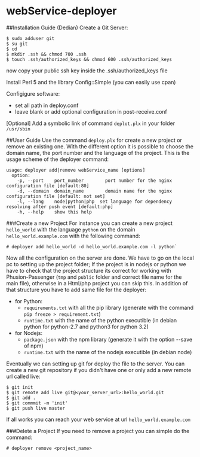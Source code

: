 # webService-deployer

##Installation Guide (Dedian)
Create a Git Server:
```
$ sudo adduser git
$ su git
$ cd
$ mkdir .ssh && chmod 700 .ssh
$ touch .ssh/authorized_keys && chmod 600 .ssh/authorized_keys
```

now copy your public ssh key inside the .ssh/authorized_keys file

Install Perl 5 and the library Config::Simple (you can easily use cpan)

Configigure software:
  - set all path in deploy.conf
  - leave blank or add optional configuration in post-receive.conf
  
[Optional] Add a symbolic link of command `deplot.plx` in your folder `/usr/sbin` 

##User Guide
Use the command `deploy.plx` for create a new project or remove an existing one. With the different option it is possible to choose the domain name, the port number and the language of the project. This is the usage scheme of the deployer command:
```
usage: deployer add|remove webService_name [options]
  option:
    -p, --port    port_number        port number for the nginx configuration file [default:80]
    -d, --domain  domain_name        domain name for the nginx configuration file [default: not set]
    -l, --lang    node|python|php  set language for dependency resolving after push event [default:php]
    -h, --help    show this help
```

###Create a new Project
For instance you can create a new project `hello_world` with the language `python` on the domain `hello_world.example.com` with the following command:
```
# deployer add hello_world -d hello_world.example.com -l python`
```
Now all the configuration on the server are done. We have to go on the local pc to setting up the project folder; If the project is in nodejs or python we have to check that the project structure its correct for working with Phusion-Passenger (`tmp` and `public` folder and correct file name for the main file), otherwise in a Html/php project you can skip this. In addition of that structure you have to add same file for the deployer:
  - for Python:
    - `requirements.txt` with all the pip library (generate with the command `pip freeze > requirement.txt`)
    - `runtime.txt` with the name of the python executible (in debian python for python-2.7 and python3 for python 3.2) 
  - for Nodejs:
    - `package.json` with the npm library (generate it with the option --save of npm)
    - `runtime.txt` with the name of the nodejs executible (in debian node)

Eventually we can setting up git for deploy the file to the server. You can create a new git repository if you didn't have one or only add a new remote url called live:
```
$ git init
$ git remote add live git@<your_server_url>:hello_world.git
$ git add .
$ git commmit -m 'init'
$ git push live master
```
If all works you can reach your web service at url `hello_world.example.com`

###Delete a Project
If you need to remove a project you can simple do the command:
```
# deployer remove <project_name>
```
